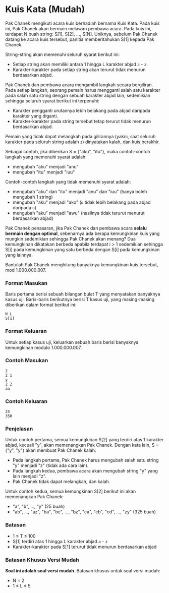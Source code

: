 # Kuis Kata (Mudah)

Pak Chanek mengikuti acara kuis berhadiah bernama Kuis Kata. Pada kuis ini, Pak Chanek akan bermain melawan pembawa acara. Pada kuis ini, terdapat N buah string: S[1], S[2], ..., S[N]. Uniknya, sebelum Pak Chanek datang ke acara kuis tersebut, panitia memberitahukan S[1] kepada Pak Chanek.

String-string akan memenuhi seluruh syarat berikut ini:

- Setiap string akan memiliki antara 1 hingga L karakter abjad `a` - `z`.
- Karakter-karakter pada setiap string akan terurut tidak menurun berdasarkan abjad.

Pak Chanek dan pembawa acara mengambil langkah secara bergiliran. Pada setiap langkah, seorang pemain harus mengganti salah satu karakter pada salah satu string dengan sebuah karakter abjad lain, sedemikian sehingga seluruh syarat berikut ini terpenuhi:

- Karakter pengganti urutannya lebih belakang pada abjad daripada karakter yang diganti.
- Karakter-karakter pada string tersebut tetap terurut tidak menurun berdasarkan abjad.

Pemain yang tidak dapat melangkah pada gilirannya (yakni, saat seluruh karakter pada seluruh string adalah `z`) dinyatakan kalah, dan kuis berakhir.

Sebagai contoh, jika diberikan S = {"aku", "itu"}, maka contoh-contoh langkah yang memenuhi syarat adalah:

- mengubah "aku" menjadi "anu"
- mengubah "itu" menjadi "iuu"

Contoh-contoh langkah yang tidak memenuhi syarat adalah:

- mengubah "aku" dan "itu" menjadi "anu" dan "iuu" (hanya boleh mengubah 1 string)
- mengubah "aku" menjadi "ako" (`o` tidak lebih belakang pada abjad daripada `u`)
- mengubah "aku" menjadi "awu" (hasilnya tidak terurut menurut berdasarkan abjad)

Pak Chanek penasaran, jika Pak Chanek dan pembawa acara **selalu bermain dengan optimal**, sebenarnya ada berapa kemungkinan kuis yang mungkin sedemikian sehingga Pak Chanek akan menang? Dua kemungkinan dikatakan berbeda apabila terdapat i > 1 sedemikian sehingga S[i] pada kemungkinan yang satu berbeda dengan S[i] pada kemungkinan yang lainnya.

Bantulah Pak Chanek menghitung banyaknya kemungkinan kuis tersebut, mod 1.000.000.007.

### Format Masukan

Baris pertama berisi sebuah bilangan bulat T yang menyatakan banyaknya kasus uji. Baris-baris berikutnya berisi T kasus uji, yang masing-masing diberikan dalam format berikut ini:

```
N L
S[1]
```

### Format Keluaran

Untuk setiap kasus uji, keluarkan sebuah baris berisi banyaknya kemungkinan modulo 1.000.000.007.

### Contoh Masukan

```
2
2 1
y
2 2
aa
```

### Contoh Keluaran

```
25
350
```

### Penjelasan

Untuk contoh pertama, semua kemungkinan S[2] yang terdiri atas 1 karakter abjad, kecuali "y", akan memenangkan Pak Chanek. Dengan kata lain, S = {"y", "y"} akan membuat Pak Chanek kalah:

- Pada langkah pertama, Pak Chanek harus mengubah salah satu string "y" menjadi "z" (tidak ada cara lain).
- Pada langkah kedua, pembawa acara akan mengubah string "y" yang lain menjadi "z".
- Pak Chanek tidak dapat melangkah, dan kalah.

Untuk contoh kedua, semua kemungkinan S[2] berikut ini akan memenangkan Pak Chanek:

- "a", "b", ..., "y" (25 buah)
- "ab", ..., "az", "ba", "bc", ..., "bz", "ca", "cb", "cd", ..., "zy" (325 buah)

### Batasan

- 1 ≤ T ≤ 100
- S[1] terdiri atas 1 hingga L karakter abjad `a` - `z`
- Karakter-karakter pada S[1] terurut tidak menurun berdasarkan abjad

### Batasan Khusus Versi Mudah

**Soal ini adalah soal versi mudah**. Batasan khusus untuk soal versi mudah:

- N = 2
- 1 ≤ L ≤ 5
